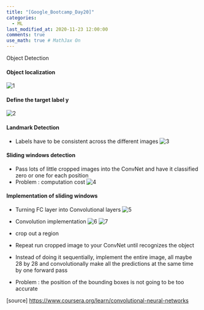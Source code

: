 ```yaml
---
title: "[Google_Bootcamp_Day20]"
categories: 
  - ML
last_modified_at: 2020-11-23 12:00:00
comments: true
use_math: true # MathJax On
---
```


Object Detection

#### Object localization
![1](https://user-images.githubusercontent.com/62474292/103161436-219f2600-4825-11eb-85e7-fe77ec7a3688.png)

#### Define the target label y
![2](https://user-images.githubusercontent.com/62474292/103161432-1cda7200-4825-11eb-92f1-c3302bbdb51d.png)

#### Landmark Detection
- Labels have to be consistent across the different images
![3](https://user-images.githubusercontent.com/62474292/103161437-22d05300-4825-11eb-836e-6cf03186ec84.png)

#### Sliding windows detection
- Pass lots of little cropped images into the ConvNet and have it classified zero or one for each position
- Problem : computation cost
![4](https://user-images.githubusercontent.com/62474292/103161452-44313f00-4825-11eb-8581-cceb6b15d8b6.png)

#### Implementation of sliding windows
- Turning FC layer into Convolutional layers
![5](https://user-images.githubusercontent.com/62474292/103161492-d5a0b100-4825-11eb-9305-76364fceb740.png)

- Convolution implementation
![6](https://user-images.githubusercontent.com/62474292/103161572-42687b00-4827-11eb-9776-e384c33153cc.png)
![7](https://user-images.githubusercontent.com/62474292/103161587-72178300-4827-11eb-8df1-78a17357e066.png)

- crop out a region
- Repeat run cropped image to your ConvNet until recognizes the object
- Instead of doing it sequentially, implement the entire image, all maybe 28 by 28 and convolutionally make all the predictions at the same time by one forward pass
- Problem : the position of the bounding boxes is not going to be too accurate


[source] https://www.coursera.org/learn/convolutional-neural-networks
